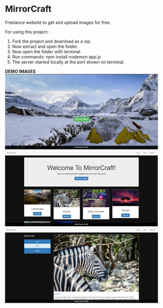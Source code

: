 # MirrorCraft
Freelance website to get and upload images for free.

For using this project:

1. Fork the project and download as a zip.
2. Now extract and open the folder.
3. Now open the folder with terminal.
4. Run commands: npm install nodemon app.js
5. The server started locally at the port shown on terminal.

**DEMO IMAGES**
![](https://github.com/kartik0406/MirrorCraft/blob/main/MirrorCraft1.PNG)
![](https://github.com/kartik0406/MirrorCraft/blob/main/MirrorCraft2.PNG)
![](https://github.com/kartik0406/MirrorCraft/blob/main/MirrorCraft3.PNG)

